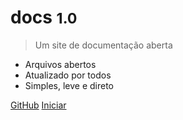 <!-- _coverpage.md --

![logo](_media/icon.svg)-->

# docs <small>1.0</small>

> Um site de documentação aberta

- Arquivos abertos
- Atualizado por todos
- Simples, leve e direto

[GitHub](https://h2asol.github.com/docs)
[Iniciar](#)
